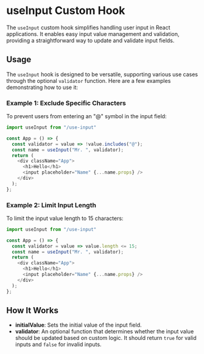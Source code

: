 # useInput Custom Hook
The `useInput` custom hook simplifies handling user input in React applications. It enables easy input value management and validation, providing a straightforward way to update and validate input fields.


## Usage
The `useInput` hook is designed to be versatile, supporting various use cases through the optional `validator` function. Here are a few examples demonstrating how to use it:


### Example 1: Exclude Specific Characters
To prevent users from entering an "@" symbol in the input field:
```js
import useInput from "/use-input"

const App = () => {
  const validator = value => !value.includes("@");
  const name = useInput("Mr. ", validator);
  return (
    <div className="App">
      <h1>Hello</h1>
      <input placeholder="Name" {...name.props} />
    </div>
  );
};
```
### Example 2: Limit Input Length
To limit the input value length to 15 characters:
```js
import useInput from "/use-input"

const App = () => {
  const validator = value => value.length <= 15;
  const name = useInput("Mr. ", validator);
  return (
    <div className="App">
      <h1>Hello</h1>
      <input placeholder="Name" {...name.props} />
    </div>
  );
};
```

## How It Works
- **initialValue**: Sets the initial value of the input field.
- **validator**: An optional function that determines whether the input value should be updated based on custom logic. It should return `true` for valid inputs and `false` for invalid inputs.